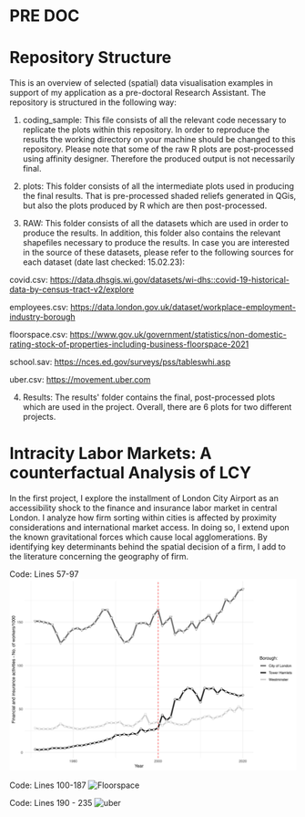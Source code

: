 # PRE DOC

# Repository Structure
This is an overview of selected (spatial) data visualisation examples in support of my application as a pre-doctoral Research Assistant. The repository is structured in the following way: 

1. coding_sample:
This file consists of all the relevant code necessary to replicate the plots within this repository. In order to reproduce the results the working directory on your machine should be changed to this repository. Please note that some of the raw R plots are post-processed using affinity designer. Therefore the produced output is not necessarily final. 

2. plots:
This folder consists of all the intermediate plots used in producing the final results. That is pre-processed shaded reliefs generated in QGis, but also the plots produced by R which are then post-processed. 

3. RAW:
This folder consists of all the datasets which are used in order to produce the results. In addition, this folder also contains the relevant shapefiles necessary to produce the results. In case you are interested in the source of these datasets, please refer to the following sources for each dataset (date last checked: 15.02.23): 

covid.csv: https://data.dhsgis.wi.gov/datasets/wi-dhs::covid-19-historical-data-by-census-tract-v2/explore

employees.csv: https://data.london.gov.uk/dataset/workplace-employment-industry-borough

floorspace.csv: https://www.gov.uk/government/statistics/non-domestic-rating-stock-of-properties-including-business-floorspace-2021

school.sav: https://nces.ed.gov/surveys/pss/tableswhi.asp

uber.csv: https://movement.uber.com

4. Results:
The results' folder contains the final, post-processed plots which are used in the project. Overall, there are 6 plots for two different projects. 

# Intracity Labor Markets: A counterfactual Analysis of LCY
In the first project, I explore the installment of London City Airport as an accessibility shock to the finance and insurance labor market in central London. I analyze how firm sorting within cities is affected by proximity considerations and international market access. In doing so, I extend upon the known gravitational forces which cause local agglomerations. By identifying key determinants behind the spatial decision of a firm, I add to the literature concerning the geography of firm.

Code: Lines 57-97
![Employees](RESULTS/employees.jpg)

Code: Lines 100-187
![Floorspace](RESULTS/floorspace.gif)

Code: Lines 190 - 235
![uber](RESULTS/uber.png)



